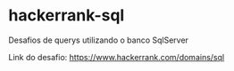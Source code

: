 # hackerrank-sql

Desafios de querys utilizando o banco SqlServer

Link do desafio: https://www.hackerrank.com/domains/sql